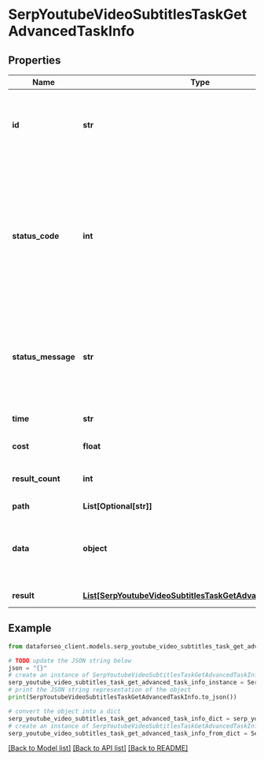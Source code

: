 # SerpYoutubeVideoSubtitlesTaskGetAdvancedTaskInfo


## Properties

Name | Type | Description | Notes
------------ | ------------- | ------------- | -------------
**id** | **str** | task identifier unique task identifier in our system in the UUID format | [optional] 
**status_code** | **int** | status code of the task generated by DataForSEO, can be within the following range: 10000-60000 you can find the full list of the response codes here | [optional] 
**status_message** | **str** | informational message of the task you can find the full list of general informational messages here | [optional] 
**time** | **str** | execution time, seconds | [optional] 
**cost** | **float** | total tasks cost, USD | [optional] 
**result_count** | **int** | number of elements in the result array | [optional] 
**path** | **List[Optional[str]]** | URL path | [optional] 
**data** | **object** | contains the same parameters that you specified in the POST request | [optional] 
**result** | [**List[SerpYoutubeVideoSubtitlesTaskGetAdvancedResultInfo]**](SerpYoutubeVideoSubtitlesTaskGetAdvancedResultInfo.md) | array of results | [optional] 

## Example

```python
from dataforseo_client.models.serp_youtube_video_subtitles_task_get_advanced_task_info import SerpYoutubeVideoSubtitlesTaskGetAdvancedTaskInfo

# TODO update the JSON string below
json = "{}"
# create an instance of SerpYoutubeVideoSubtitlesTaskGetAdvancedTaskInfo from a JSON string
serp_youtube_video_subtitles_task_get_advanced_task_info_instance = SerpYoutubeVideoSubtitlesTaskGetAdvancedTaskInfo.from_json(json)
# print the JSON string representation of the object
print(SerpYoutubeVideoSubtitlesTaskGetAdvancedTaskInfo.to_json())

# convert the object into a dict
serp_youtube_video_subtitles_task_get_advanced_task_info_dict = serp_youtube_video_subtitles_task_get_advanced_task_info_instance.to_dict()
# create an instance of SerpYoutubeVideoSubtitlesTaskGetAdvancedTaskInfo from a dict
serp_youtube_video_subtitles_task_get_advanced_task_info_from_dict = SerpYoutubeVideoSubtitlesTaskGetAdvancedTaskInfo.from_dict(serp_youtube_video_subtitles_task_get_advanced_task_info_dict)
```
[[Back to Model list]](../README.md#documentation-for-models) [[Back to API list]](../README.md#documentation-for-api-endpoints) [[Back to README]](../README.md)



